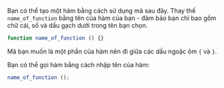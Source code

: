 Bạn có thể tạo một hàm bằng cách sử dụng mã sau đây. Thay thế `name_of_function` bằng tên của hàm của bạn - đảm bảo bạn chỉ bao gồm chữ cái, số và dấu gạch dưới trong tên bạn chọn.

```javascript
function name_of_function () {}
```

Mã bạn muốn là một phần của hàm nên đi giữa các dấu ngoặc ôm `{` và `}`.

Bạn có thể gọi hàm bằng cách nhập tên của hàm:

```javascript
name_of_function ();
```